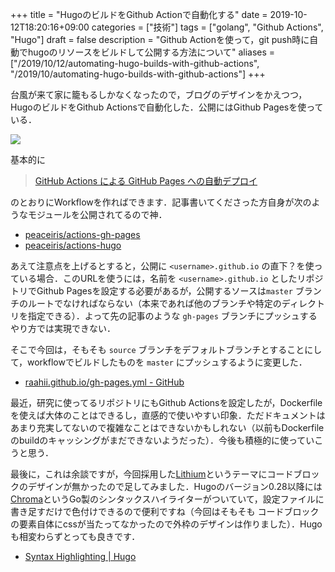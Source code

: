+++
title = "HugoのビルドをGithub Actionで自動化する"
date = 2019-10-12T18:20:16+09:00
categories = ["技術"]
tags = ["golang", "Github Actions", "Hugo"]
draft = false
description = "Github Actionを使って，git push時に自動でhugoのリソースをビルドして公開する方法について"
aliases = ["/2019/10/12/automating-hugo-builds-with-github-actions", "/2019/10/automating-hugo-builds-with-github-actions"]
+++

台風が来て家に籠もるしかなくなったので，ブログのデザインをかえつつ，HugoのビルドをGithub Actionsで自動化した．公開にはGithub Pagesを使っている．

<a class="dont-hightlight" href="https://github.com/raahii/raahii.github.io"><img src="https://gh-card.dev/repos/raahii/raahii.github.io.svg"></a>

基本的に

> [GitHub Actions による GitHub Pages への自動デプロイ](https://qiita.com/peaceiris/items/d401f2e5724fdcb0759d) 

のとおりにWorkflowを作ればできます．記事書いてくださった方自身が次のようなモジュールを公開されてるので神．

- [peaceiris/actions-gh-pages](https://github.com/peaceiris/actions-gh-pages) 
- [peaceiris/actions-hugo](https://github.com/peaceiris/actions-hugo)

あえて注意点を上げるとすると，公開に `<username>.github.io` の直下？を使っている場合．このURLを使うには，名前を `<username>.github.io` としたリポジトリでGithub Pagesを設定する必要があるが，公開するソースは`master` ブランチのルートでなければならない（本来であれば他のブランチや特定のディレクトリを指定できる）．よって先の記事のような `gh-pages` ブランチにプッシュするやり方では実現できない．

そこで今回は，そもそも `source` ブランチをデフォルトブランチとすることにして，workflowでビルドしたものを `master` にプッシュするように変更した．

- [raahii.github.io/gh-pages.yml - GitHub](https://github.com/raahii/raahii.github.io/blob/source/.github/workflows/gh-pages.yml)

最近，研究に使ってるリポジトリにもGithub Actionsを設定したが，Dockerfileを使えば大体のことはできるし，直感的で使いやすい印象．ただドキュメントはあまり充実してないので複雑なことはできないかもしれない（以前もDockerfileのbuildのキャッシングがまだできないようだった）．今後も積極的に使っていこうと思う．



最後に，これは余談ですが，今回採用した[Lithium](https://themes.gohugo.io/hugo-lithium-theme/)というテーマにコードブロックのデザインが無かったので足してみました．Hugoのバージョン0.28以降には[Chroma](https://github.com/alecthomas/chroma)というGo製のシンタックスハイライターがついていて，設定ファイルに書き足すだけで色付けできるので便利ですね（今回はそもそも コードブロックの要素自体にcssが当たってなかったので外枠のデザインは作りました）．Hugoも相変わらずとっても良きです．

- [Syntax Highlighting | Hugo](https://gohugo.io/content-management/syntax-highlighting/#generate-syntax-highlighter-css)
